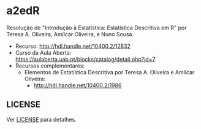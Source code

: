 # a2edR

Resolução de "Introdução à Estatística: Estatística Descritiva em R"
por Teresa A. Oliveira, Amílcar Oliveira, e Nuno Sousa.

- Recurso: <http://hdl.handle.net/10400.2/12832>
- Curso da Aula Aberta: <https://aulaberta.uab.pt/blocks/catalog/detail.php?id=7>
- Recursos complementares:
	+ Elementos de Estatística Descritiva por Teresa A. Oliveira e Amílcar Oliveira:
		* <http://hdl.handle.net/10400.2/1986>

## LICENSE

Ver [LICENSE](LICENSE) para detalhes.

